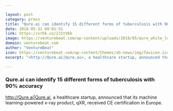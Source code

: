 ```yaml
---

layout: post
category: press
title: "Qure.ai can identify 15 different forms of tuberculosis with 90% accuracy"
date: 2018-05-31 09:01:51
link: https://vrhk.co/2J1tV6k
image: https://venturebeat.com/wp-content/uploads/2018/05/qure_white_logo.jpg?fit=1382%2C678&strip=all
domain: venturebeat.com
author: "VentureBeat"
icon: https://venturebeat.com/wp-content/themes/vb-news/img/favicon.ico
excerpt: "<http://Qure.ai|Qure.ai>, a healthcare startup, announced that its machine learning-powered x-ray product, qXR, received CE certification in Europe."

---
```


### Qure.ai can identify 15 different forms of tuberculosis with 90% accuracy

<http://Qure.ai|Qure.ai>, a healthcare startup, announced that its machine learning-powered x-ray product, qXR, received CE certification in Europe.